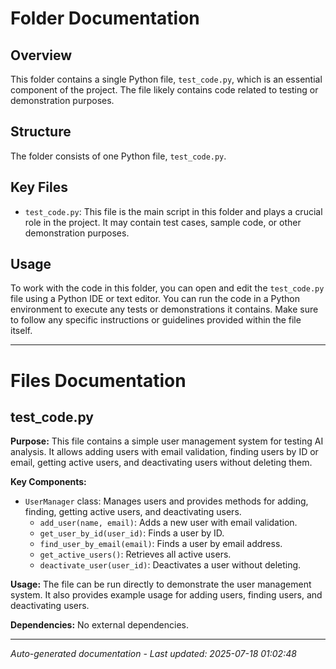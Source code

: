 # Folder Documentation

## Overview
This folder contains a single Python file, `test_code.py`, which is an essential component of the project. The file likely contains code related to testing or demonstration purposes.

## Structure
The folder consists of one Python file, `test_code.py`.

## Key Files
- `test_code.py`: This file is the main script in this folder and plays a crucial role in the project. It may contain test cases, sample code, or other demonstration purposes.

## Usage
To work with the code in this folder, you can open and edit the `test_code.py` file using a Python IDE or text editor. You can run the code in a Python environment to execute any tests or demonstrations it contains. Make sure to follow any specific instructions or guidelines provided within the file itself.

---

# Files Documentation

## test_code.py

**Purpose:** This file contains a simple user management system for testing AI analysis. It allows adding users with email validation, finding users by ID or email, getting active users, and deactivating users without deleting them.

**Key Components:**
- `UserManager` class: Manages users and provides methods for adding, finding, getting active users, and deactivating users.
  - `add_user(name, email)`: Adds a new user with email validation.
  - `get_user_by_id(user_id)`: Finds a user by ID.
  - `find_user_by_email(email)`: Finds a user by email address.
  - `get_active_users()`: Retrieves all active users.
  - `deactivate_user(user_id)`: Deactivates a user without deleting.

**Usage:** The file can be run directly to demonstrate the user management system. It also provides example usage for adding users, finding users, and deactivating users.

**Dependencies:** No external dependencies.

---
*Auto-generated documentation - Last updated: 2025-07-18 01:02:48*
